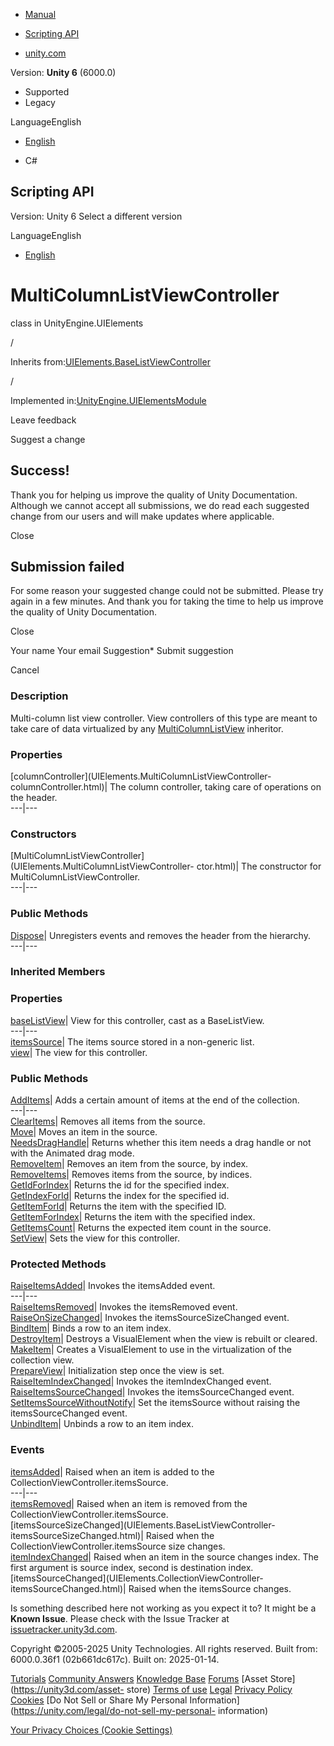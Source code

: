 [ ]()

  * [Manual](../Manual/index.html)
  * [Scripting API](../ScriptReference/index.html)

  * [unity.com](https://unity.com/)

Version: **Unity 6** (6000.0)

  * Supported
  * Legacy

LanguageEnglish

  * [English]()

  * C#

[ ](https://docs.unity3d.com)

## Scripting API

Version: Unity 6 Select a different version

LanguageEnglish

  * [English]()

# MultiColumnListViewController

class in UnityEngine.UIElements

/

Inherits
from:[UIElements.BaseListViewController](UIElements.BaseListViewController.html)

/

Implemented
in:[UnityEngine.UIElementsModule](UnityEngine.UIElementsModule.html)

Leave feedback

Suggest a change

## Success!

Thank you for helping us improve the quality of Unity Documentation. Although
we cannot accept all submissions, we do read each suggested change from our
users and will make updates where applicable.

Close

## Submission failed

For some reason your suggested change could not be submitted. Please <a>try
again</a> in a few minutes. And thank you for taking the time to help us
improve the quality of Unity Documentation.

Close

Your name Your email Suggestion* Submit suggestion

Cancel

[ ]()

### Description

Multi-column list view controller. View controllers of this type are meant to
take care of data virtualized by any
[MultiColumnListView](UIElements.MultiColumnListView.html) inheritor.

### Properties

[columnController](UIElements.MultiColumnListViewController-
columnController.html)|  The column controller, taking care of operations on
the header.  
---|---  
  
### Constructors

[MultiColumnListViewController](UIElements.MultiColumnListViewController-
ctor.html)|  The constructor for MultiColumnListViewController.  
---|---  
  
### Public Methods

[Dispose](UIElements.MultiColumnListViewController.Dispose.html)|  Unregisters
events and removes the header from the hierarchy.  
---|---  
  
### Inherited Members

### Properties

[baseListView](UIElements.BaseListViewController-baseListView.html)|  View for
this controller, cast as a BaseListView.  
---|---  
[itemsSource](UIElements.CollectionViewController-itemsSource.html)|  The
items source stored in a non-generic list.  
[view](UIElements.CollectionViewController-view.html)|  The view for this
controller.  
  
### Public Methods

[AddItems](UIElements.BaseListViewController.AddItems.html)|  Adds a certain
amount of items at the end of the collection.  
---|---  
[ClearItems](UIElements.BaseListViewController.ClearItems.html)|  Removes all
items from the source.  
[Move](UIElements.BaseListViewController.Move.html)|  Moves an item in the
source.  
[NeedsDragHandle](UIElements.BaseListViewController.NeedsDragHandle.html)|
Returns whether this item needs a drag handle or not with the Animated drag
mode.  
[RemoveItem](UIElements.BaseListViewController.RemoveItem.html)|  Removes an
item from the source, by index.  
[RemoveItems](UIElements.BaseListViewController.RemoveItems.html)|  Removes
items from the source, by indices.  
[GetIdForIndex](UIElements.CollectionViewController.GetIdForIndex.html)|
Returns the id for the specified index.  
[GetIndexForId](UIElements.CollectionViewController.GetIndexForId.html)|
Returns the index for the specified id.  
[GetItemForId](UIElements.CollectionViewController.GetItemForId.html)|
Returns the item with the specified ID.  
[GetItemForIndex](UIElements.CollectionViewController.GetItemForIndex.html)|
Returns the item with the specified index.  
[GetItemsCount](UIElements.CollectionViewController.GetItemsCount.html)|
Returns the expected item count in the source.  
[SetView](UIElements.CollectionViewController.SetView.html)|  Sets the view
for this controller.  
  
### Protected Methods

[RaiseItemsAdded](UIElements.BaseListViewController.RaiseItemsAdded.html)|
Invokes the itemsAdded event.  
---|---  
[RaiseItemsRemoved](UIElements.BaseListViewController.RaiseItemsRemoved.html)|
Invokes the itemsRemoved event.  
[RaiseOnSizeChanged](UIElements.BaseListViewController.RaiseOnSizeChanged.html)|
Invokes the itemsSourceSizeChanged event.  
[BindItem](UIElements.CollectionViewController.BindItem.html)|  Binds a row to
an item index.  
[DestroyItem](UIElements.CollectionViewController.DestroyItem.html)|  Destroys
a VisualElement when the view is rebuilt or cleared.  
[MakeItem](UIElements.CollectionViewController.MakeItem.html)|  Creates a
VisualElement to use in the virtualization of the collection view.  
[PrepareView](UIElements.CollectionViewController.PrepareView.html)|
Initialization step once the view is set.  
[RaiseItemIndexChanged](UIElements.CollectionViewController.RaiseItemIndexChanged.html)|
Invokes the itemIndexChanged event.  
[RaiseItemsSourceChanged](UIElements.CollectionViewController.RaiseItemsSourceChanged.html)|
Invokes the itemsSourceChanged event.  
[SetItemsSourceWithoutNotify](UIElements.CollectionViewController.SetItemsSourceWithoutNotify.html)|
Set the itemsSource without raising the itemsSourceChanged event.  
[UnbindItem](UIElements.CollectionViewController.UnbindItem.html)|  Unbinds a
row to an item index.  
  
### Events

[itemsAdded](UIElements.BaseListViewController-itemsAdded.html)|  Raised when
an item is added to the CollectionViewController.itemsSource.  
---|---  
[itemsRemoved](UIElements.BaseListViewController-itemsRemoved.html)|  Raised
when an item is removed from the CollectionViewController.itemsSource.  
[itemsSourceSizeChanged](UIElements.BaseListViewController-
itemsSourceSizeChanged.html)|  Raised when the
CollectionViewController.itemsSource size changes.  
[itemIndexChanged](UIElements.CollectionViewController-itemIndexChanged.html)|
Raised when an item in the source changes index. The first argument is source
index, second is destination index.  
[itemsSourceChanged](UIElements.CollectionViewController-
itemsSourceChanged.html)|  Raised when the itemsSource changes.  
  
Is something described here not working as you expect it to? It might be a
**Known Issue**. Please check with the Issue Tracker at
[issuetracker.unity3d.com](https://issuetracker.unity3d.com).

Copyright ©2005-2025 Unity Technologies. All rights reserved. Built from:
6000.0.36f1 (02b661dc617c). Built on: 2025-01-14.

[Tutorials](https://unity3d.com/learn) [Community
Answers](https://answers.unity3d.com) [Knowledge
Base](https://support.unity3d.com/hc/en-us)
[Forums](https://forum.unity3d.com) [Asset Store](https://unity3d.com/asset-
store) [Terms of use](https://docs.unity3d.com/Manual/TermsOfUse.html)
[Legal](https://unity.com/legal) [Privacy
Policy](https://unity.com/legal/privacy-policy)
[Cookies](https://unity.com/legal/cookie-policy) [Do Not Sell or Share My
Personal Information](https://unity.com/legal/do-not-sell-my-personal-
information)

[Your Privacy Choices (Cookie Settings)](javascript:void\(0\);)

